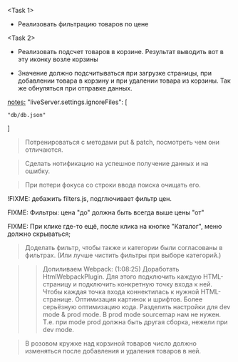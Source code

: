 <Task 1>
- Реализовать фильтрацию товаров по цене

<Task 2>
- Реализовать подсчет товаров в корзине. Результат выводить вот в эту иконку возле корзины

- Значение должно подсчитываться при загрузке страницы, при добавлении товара в корзину и при удалении товара из корзины. Так же обнуляться при отправке данных.

<notes:>
"liveServer.settings.ignoreFiles": [

    "db/db.json"

]

> Потренироваться с методами put & patch, посмотреть чем они отличаются.

> Сделать нотификацию на успешное получение данных и на ошибку.

> При потери фокуса со строки ввода поиска очищать его.

!FIXME: дебажить filters.js, подглючивает фильтр цен.

FIXME: Фильтры: цена "до" должна быть всегда выше цены "от"

FIXME: При клике где-то ещё, после клика на кнопке "Каталог", меню должно скрываться;

> Доделать фильтр, чтобы также и категории были согласованы в фильтрах. (Или лучше чистить фильтры при выборе категорий.)

>> Допиливаем Webpack:
> (1:08:25) Доработать HtmlWebpackPlugin. Для этого подключить каждую HTML-страницу и подключить конкретную точку входа к ней. Чтобы каждая точка входа коннектилась к нужной HTML-странице.
> Оптимизация картинок и шрифтов.
> Более серьёзную оптимизацию кода.
> Разделить настройки для dev mode & prod mode. В prod mode sourcemap нам не нужен. Т.е. при mode prod должна быть другая сборка, нежели при dev mode.

> В розовом кружке над корзиной товаров число должно изменяться после добавления и удаления товаров в ней.